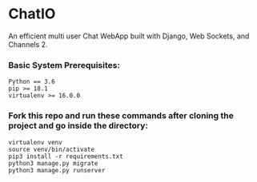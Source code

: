 # ChatIO
An efficient multi user Chat WebApp built with Django, Web Sockets, and Channels 2.

### Basic System Prerequisites:
```
Python == 3.6
pip >= 18.1
virtualenv >= 16.0.0
```

### Fork this repo and run these commands after cloning the project and go inside the directory:
```
virtualenv venv
source venv/bin/activate
pip3 install -r requirements.txt
python3 manage.py migrate
python3 manage.py runserver
```

